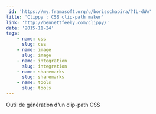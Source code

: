 ```yaml
---
_id: 'https://my.framasoft.org/u/borisschapira/?IL-dWw'
title: 'Clippy : CSS clip-path maker'
link: 'http://bennettfeely.com/clippy/'
date: '2015-11-24'
tags:
    - name: css
      slug: css
    - name: image
      slug: image
    - name: integration
      slug: integration
    - name: sharemarks
      slug: sharemarks
    - name: tools
      slug: tools
---
```


<div class="markdown"><p>Outil de génération d'un clip-path CSS
</p></div>
